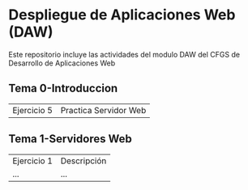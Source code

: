 # Despliegue de Aplicaciones Web (DAW)
Este repositorio incluye las actividades del modulo DAW del CFGS de Desarrollo de Aplicaciones Web

## Tema 0-Introduccion

|   |  |
| ------------- | ------------- |
| Ejercicio 5  | Practica Servidor Web |

## Tema 1-Servidores Web

|   |  |
| ------------- | ------------- |
| Ejercicio 1  | Descripción |
| ... | ...  |
